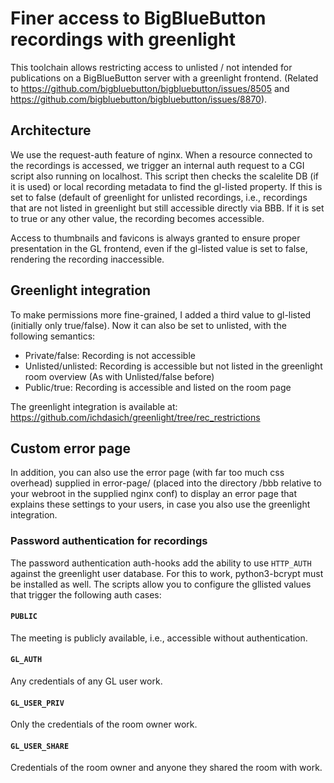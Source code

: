 # Finer access to BigBlueButton recordings with greenlight
This toolchain allows restricting access to unlisted / not intended for
publications on a BigBlueButton server with a greenlight frontend. (Related to
https://github.com/bigbluebutton/bigbluebutton/issues/8505 and 
https://github.com/bigbluebutton/bigbluebutton/issues/8870).

## Architecture 

We use the request-auth feature of nginx. When a resource connected to the
recordings is accessed, we trigger an internal auth request to a CGI script
also running on localhost.  This script then checks the scalelite DB (if it is
used) or local recording metadata to find the gl-listed property.  If this is
set to false (default of greenlight for unlisted recordings, i.e., recordings
that are not listed in greenlight but still accessible directly via BBB. If it
is set to true or any other value, the recording becomes accessible.

Access to thumbnails and favicons is always granted to ensure proper
presentation in the GL frontend, even if the gl-listed value is set to false,
rendering the recording inaccessible. 

## Greenlight integration

To make permissions more fine-grained, I added a third value to gl-listed
(initially only true/false). Now it can also be set to unlisted, with the
following semantics:

- Private/false: Recording is not accessible
- Unlisted/unlisted: Recording is accessible but not listed in the greenlight 
  room overview (As with Unlisted/false before)
- Public/true: Recording is accessible and listed on the room page

The greenlight integration is available at: https://github.com/ichdasich/greenlight/tree/rec_restrictions 

## Custom error page

In addition, you can also use the error page (with far too much css overhead)
supplied in error-page/ (placed into the directory /bbb relative to your
webroot in the supplied nginx conf) to display an error page that explains
these settings to your users, in case you also use the greenlight integration.

### Password authentication for recordings

The password authentication auth-hooks add the ability to use `HTTP_AUTH`
against the greenlight user database. For this to work, python3-bcrypt must be
installed as well.  The scripts allow you to configure the gllisted values that
trigger the following auth cases:

#### `PUBLIC`
The meeting is publicly available, i.e., accessible without authentication.

#### `GL_AUTH`
Any credentials of any GL user work.

#### `GL_USER_PRIV`
Only the credentials of the room owner work.

#### `GL_USER_SHARE`
Credentials of the room owner and anyone they shared the room with work.
